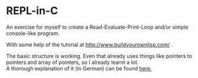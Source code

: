 # REPL-in-C
An exercise for myself to create a Read-Evaluate-Print-Loop and/or simple console-like program.

With some help of the tutorial at http://www.buildyourownlisp.com/ .

The basic structure is working. Even that already uses things like pointers to pointers and array of pointers, so I already learnt a lot.  
A thorough explanation of it (in German) can be found [here.](ErklärungGrundgerüst/erklärung.md)
